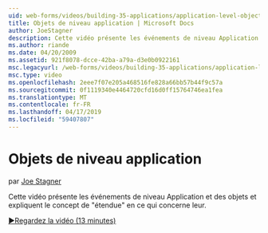 ```yaml
---
uid: web-forms/videos/building-35-applications/application-level-objects
title: Objets de niveau application | Microsoft Docs
author: JoeStagner
description: Cette vidéo présente les événements de niveau Application et des objets et expliquent le concept de &quot;étendue&quot; en ce qui concerne leur.
ms.author: riande
ms.date: 04/20/2009
ms.assetid: 921f8078-dcce-42ba-a79a-d3e0b0922161
msc.legacyurl: /web-forms/videos/building-35-applications/application-level-objects
msc.type: video
ms.openlocfilehash: 2eee7f07e205a468516fe828a66bb57b44f9c57a
ms.sourcegitcommit: 0f1119340e4464720cfd16d0ff15764746ea1fea
ms.translationtype: MT
ms.contentlocale: fr-FR
ms.lasthandoff: 04/17/2019
ms.locfileid: "59407807"
---
```

# <a name="application-level-objects"></a>Objets de niveau application

par [Joe Stagner](https://github.com/JoeStagner)

Cette vidéo présente les événements de niveau Application et des objets et expliquent le concept de &quot;étendue&quot; en ce qui concerne leur.

[&#9654;Regardez la vidéo (13 minutes)](https://channel9.msdn.com/Blogs/ASP-NET-Site-Videos/application-level-objects)
